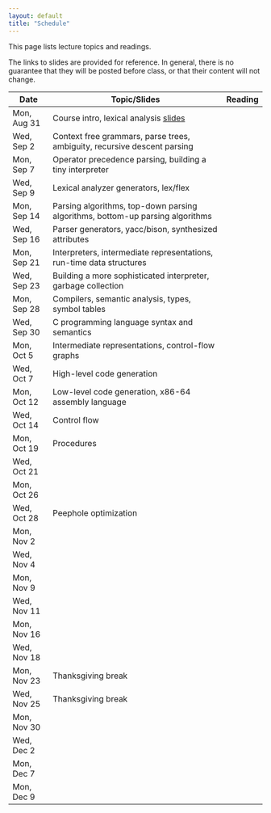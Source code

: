 ```yaml
---
layout: default
title: "Schedule"
---
```


This page lists lecture topics and readings.

The links to slides are provided for reference.  In general, there is no guarantee that they will be posted before class, or that their content will not change.

Date               | Topic/Slides | Reading
------------------ | ------------ | ------------
Mon, Aug 31 | Course intro, lexical analysis [slides](lectures/lecture01-public.pdf)
Wed, Sep 2 | Context free grammars, parse trees, ambiguity, recursive descent parsing
Mon, Sep 7 | Operator precedence parsing, building a tiny interpreter
Wed, Sep 9 | Lexical analyzer generators, lex/flex
Mon, Sep 14 | Parsing algorithms, top-down parsing algorithms, bottom-up parsing algorithms
Wed, Sep 16 | Parser generators, yacc/bison, synthesized attributes
Mon, Sep 21 | Interpreters, intermediate representations, run-time data structures
Wed, Sep 23 | Building a more sophisticated interpreter, garbage collection
Mon, Sep 28 | Compilers, semantic analysis, types, symbol tables
Wed, Sep 30 | C programming language syntax and semantics
Mon, Oct 5 | Intermediate representations, control-flow graphs
Wed, Oct 7 | High-level code generation
Mon, Oct 12 | Low-level code generation, x86-64 assembly language
Wed, Oct 14 | Control flow
Mon, Oct 19 | Procedures
Wed, Oct 21 | 
Mon, Oct 26 | 
Wed, Oct 28 | Peephole optimization
Mon, Nov 2 | 
Wed, Nov 4 | 
Mon, Nov 9 | 
Wed, Nov 11 | 
Mon, Nov 16 | 
Wed, Nov 18 | 
Mon, Nov 23 | Thanksgiving break
Wed, Nov 25 | Thanksgiving break
Mon, Nov 30 | 
Wed, Dec 2 | 
Mon, Dec 7 | 
Mon, Dec 9 | 
